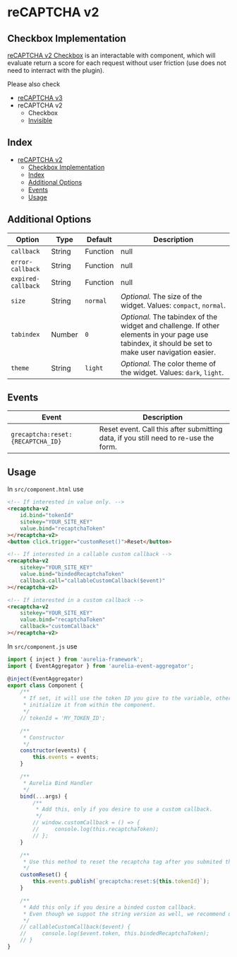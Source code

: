 # reCAPTCHA v2

##  Checkbox Implementation

[reCAPTCHA v2 Checkbox](https://developers.google.com/recaptcha/docs/display) is an interactable with component, which will evaluate return a score for each request without user friction (use does not need to interract with the plugin).

Please also check

* [reCAPTCHA v3](https://github.com/dragoscirjan/aurelia-google-recaptcha/blob/master/doc/recaptcha-v3.md)
* reCAPTCHA v2
  * Checkbox
  * [Invisible](https://github.com/dragoscirjan/aurelia-google-recaptcha/blob/master/doc/recaptcha-invisible.md)

## Index

<!-- TOC -->

- [reCAPTCHA v2](#recaptcha-v2)
    - [Checkbox Implementation](#checkbox-implementation)
    - [Index](#index)
    - [Additional Options](#additional-options)
    - [Events](#events)
    - [Usage](#usage)

<!-- /TOC -->

## Additional Options

| Option | Type | Default | Description |
|---|---|---|---|
| `callback` | String|Function|null | undefined | _Optional._ Provide a function you wish to run for custom callback. Use both as String, defining the function as `window` parameter, or as a callable method (using `callback.call`). |
| `error-callback` | String|Function|null  | undefined | _Optional._ Provide a function you wish to run for custom error callback. Use both as String, defining the function as `window` parameter, or as a callable method (using `error-callback.call`). |
| `expired-callback` | String|Function|null | undefined | _Optional._ Provide a function you wish to run for custom expired callback. Use both as String, defining the function as `window` parameter, or as a callable method (using `expired-callback.call`). |
| `size` | String | `normal` | _Optional._ The size of the widget. Values: `compact`, `normal`. |
| `tabindex` | Number | `0` | _Optional._ The tabindex of the widget and challenge. If other elements in your page use tabindex, it should be set to make user navigation easier. |
| `theme` | String | `light` | _Optional._ The color theme of the widget. Values: `dark`, `light`. |

## Events

| Event | Description |
|---|---|
| `grecaptcha:reset:{RECAPTCHA_ID}` | Reset event. Call this after submitting data, if you still need to re-use the form. |

## Usage

In `src/component.html` use

```html
<!-- If interested in value only. -->
<recaptcha-v2
    id.bind="tokenId"
    sitekey="YOUR_SITE_KEY"
    value.bind="recaptchaToken"
></recaptcha-v2>
<button click.trigger="customReset()">Reset</button>

<!-- If interested in a callable custom callback -->
<recaptcha-v2
    sitekey="YOUR_SITE_KEY"
    value.bind="bindedRecaptchaToken"
    callback.call="callableCustomCallback($event)"
></recaptcha-v2>

<!-- If interested in a custom callback -->
<recaptcha-v2
    sitekey="YOUR_SITE_KEY"
    value.bind="recaptchaToken"
    callback="customCallback"
></recaptcha-v2>
```

In `src/component.js` use

```javascript
import { inject } from 'aurelia-framework';
import { EventAggregator } from 'aurelia-event-aggregator';

@inject(EventAggregator)
export class Component {
    /**
     * If set, it will use the token ID you give to the variable, otherwise it will 
     * initialize it from within the component.
     */
    // tokenId = 'MY_TOKEN_ID';

    /**
     * Constructor
     */
    constructor(events) {
        this.events = events;
    }

    /**
     * Aurelia Bind Handler
     */
    bind(...args) {
        /**
         * Add this, only if you desire to use a custom callback.
         */
        // window.customCallback = () => {
        //     console.log(this.recaptchaToken);
        // };
    }

    /**
     * Use this method to reset the recaptcha tag after you submited the token.
     */
    customReset() {
        this.events.publish(`grecaptcha:reset:${this.tokenId}`);
    }

    /**
     * Add this only if you desire a binded custom callback.
     * Even though we suppot the string version as well, we recommend using this one for better integration with Aurelia.
     */
    // callableCustomCallback($event) {
    //     console.log($event.token, this.bindedRecaptchaToken);
    // }
}
```



